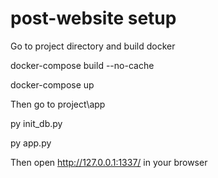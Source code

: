 # post-website setup
Go to project directory and build docker

docker-compose build --no-cache

docker-compose up

Then go to project\app

py init_db.py

py app.py

Then open http://127.0.0.1:1337/ in your browser
